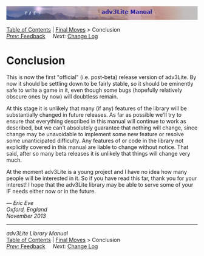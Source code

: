 <div class="topbar">

<img src="topbar.jpg" data-border="0" />

</div>

<div class="nav">

<a href="toc.htm" class="nav">Table of Contents</a> \|
<a href="final.htm" class="nav">Final Moves</a> \> Conclusion  
<span class="navnp"><a href="feedback.htm" class="nav"><em>Prev:</em> Feedback</a>
    *Next:* <a href="changelog.htm" class="nav">Change Log</a>
   </span>

</div>

<div class="main">

# Conclusion

This is now the first "official" (i.e. post-beta) release version of
adv3Lite. By now it should be settling down to be fairly stable, so it
should be eminently safe to write a game in it, even though some bugs
(hopefully relatively obscure ones by now) will doubtless remain.

At this stage it is unlikely that many (if any) features of the library
will be substantially changed in future releases. As far as possible
we'll try to ensure that everything described in this manual will
continue to work as described, but we can't absolutely guarantee that
nothing will change, since change may be unavoidable to implement some
new feature or resolve some unanticipated difficulty. Any features of or
code in the library not explicitly covered in this manual are liable to
change without notice. That said, after so many beta releases it is
unlikely that things will change very much.

At the moment adv3Lite is a young project and I have no idea how many
people will be interested in it. So if you have read this far, thank you
for your interest! I hope that the adv3Lite library may be able to serve
some of your IF needs either now or in the future.

— *Eric Eve  
Oxford, England  
November 2013*

</div>

------------------------------------------------------------------------

<div class="navb">

*adv3Lite Library Manual*  
<a href="toc.htm" class="nav">Table of Contents</a> \|
<a href="final.htm" class="nav">Final Moves</a> \> Conclusion  
<span class="navnp"><a href="feedback.htm" class="nav"><em>Prev:</em> Feedback</a>
    *Next:* <a href="changelog.htm" class="nav">Change Log</a>
   </span>

</div>
